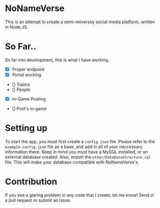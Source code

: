 # NoNameVerse

This is an attempt to create a semi-miiversey social media platform, written in Node.JS.

# So Far..

So far into development, this is what I have working..
- [x] Proper endpoint
- [x] Portal working
- [] Topics
- [] People
- [x] In-Game Posting
- [] Post's in-game

# Setting up

To start the app, you must first create a `config.json` file. Please refer to the `example-config.json` file as a base, and add in all of your neccessary information there. Keep in mind you must have a MySQL installed, or an external database created. Also, import the `other/DatabaseStructure.sql` file. This will make your database compatible with NoNameVerse's.

# Contribution

If you see a glaring problem in any code that I create, let me know! Send in a pull request or submit an issue.